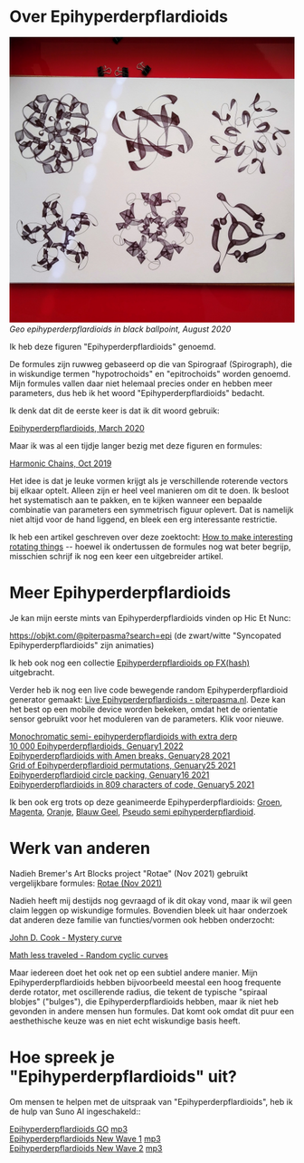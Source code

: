 # Over Epihyperderpflardioids

![Geo epihyperderpflardioids in black ballpoint, August 2020](epi-red-plot.jpg)
*Geo epihyperderpflardioids in black ballpoint, August 2020*

Ik heb deze figuren "Epihyperderpflardioids" genoemd. 

De formules zijn ruwweg gebaseerd op die van Spirograaf (Spirograph), die in wiskundige termen "hypotrochoids" en "epitrochoids" worden genoemd. Mijn formules vallen daar niet helemaal precies onder en hebben meer parameters, dus heb ik het woord "Epihyperderpflardioids" bedacht.

Ik denk dat dit de eerste keer is dat ik dit woord gebruik:

[Epihyperderpflardioids, March 2020](https://www.instagram.com/p/B-M6rgOHBUV/?img_index=1)

Maar ik was al een tijdje langer bezig met deze figuren en formules:

[Harmonic Chains, Oct 2019](https://www.instagram.com/p/B3SJjjvIDHs/?img_index=1)

Het idee is dat je leuke vormen krijgt als je verschillende roterende vectors bij elkaar optelt. Alleen zijn er heel veel manieren om dit te doen. Ik besloot het systematisch aan te pakken, en te kijken wanneer een bepaalde combinatie van parameters een symmetrisch figuur oplevert. Dat is namelijk niet altijd voor de hand liggend, en bleek een erg interessante restrictie.

Ik heb een artikel geschreven over deze zoektocht: [How to make interesting rotating things](rotating) -- hoewel ik ondertussen de formules nog wat beter begrijp, misschien schrijf ik nog een keer een uitgebreider artikel.

# Meer Epihyperderpflardioids

Je kan mijn eerste mints van Epihyperderpflardioids vinden op Hic Et Nunc:

https://objkt.com/@piterpasma?search=epi (de zwart/witte "Syncopated Epihyperderpflardioids" zijn animaties)

Ik heb ook nog een collectie [Epihyperderpflardioids op FX(hash)](https://www.fxhash.xyz/generative/slug/epihyperderpflardioids) uitgebracht.

Verder heb ik nog een live code bewegende random Epihyperderpflardioid generator gemaakt: [Live Epihyperderpflardioids - piterpasma.nl](https://piterpasma.nl/epihyperderpflardioids/). Deze kan het best op een mobile device worden bekeken, omdat het de orientatie sensor gebruikt voor het moduleren van de parameters. Klik voor nieuwe.

[Monochromatic semi- epihyperderpflardioids with extra derp](https://www.instagram.com/p/B-9jsCpH15G/?img_index=2)  
[10 000 Epihyperderpflardioids, Genuary1 2022](https://www.instagram.com/p/CYMe-n2NQWa/?img_index=1)  
[Epihyperderpflardioids with Amen breaks, Genuary28 2021](https://piterpasma.nl/gen28/)  
[Grid of Epihyperderpflardioid permutations, Genuary25 2021](https://www.instagram.com/p/CKhIKg2nqYT/)  
[Epihyperderpflardioid circle packing, Genuary16 2021](https://www.instagram.com/p/CKIDWjAn8Bx/?img_index=1)  
[Epihyperderpflardioids in 809 characters of code, Genuary5 2021](https://piterpasma.nl/gen5/)  

Ik ben ook erg trots op deze geanimeerde Epihyperderpflardioids: [Groen](https://www.instagram.com/p/CBqQjU2HqTt/), [Magenta](https://www.instagram.com/p/CBn5kr4nGtI/), [Oranje](https://www.instagram.com/p/CBst6pwnHjG/), [Blauw Geel](https://www.instagram.com/p/CBvtM5Rn2l3/), [Pseudo semi epihyperderpflardioid](https://www.instagram.com/p/CByu9R_HAzM/).

# Werk van anderen

Nadieh Bremer's Art Blocks project "Rotae" (Nov 2021) gebruikt vergelijkbare formules: [Rotae (Nov 2021)](https://www.artblocks.io/legacy/collections/presents/projects/0xa7d8d9ef8d8ce8992df33d8b8cf4aebabd5bd270/194)

Nadieh heeft mij destijds nog gevraagd of ik dit okay vond, maar ik wil geen claim leggen op wiskundige formules. Bovendien bleek uit haar onderzoek dat anderen deze familie van functies/vormen ook hebben onderzocht: 

[John D. Cook - Mystery curve](https://www.johndcook.com/blog/2015/06/03/mystery-curve/)

[Math less traveled - Random cyclic curves](https://mathlesstraveled.com/2015/06/04/random-cyclic-curves-5/)

Maar iedereen doet het ook net op een subtiel andere manier. Mijn Epihyperderpflardioids hebben bijvoorbeeld meestal een hoog frequente derde rotator, met oscillerende radius, die tekent de typische "spiraal blobjes" ("bulges"), die Epihyperderpflardioids hebben, maar ik niet heb gevonden in andere mensen hun formules. Dat komt ook omdat dit puur een aesthethische keuze was en niet echt wiskundige basis heeft.

# Hoe spreek je "Epihyperderpflardioids" uit?

Om mensen te helpen met de uitspraak van "Epihyperderpflardioids", heb ik de hulp van Suno AI ingeschakeld::

[Epihyperderpflardioids GO](https://suno.com/song/9ff6b9b2-4cba-4447-83ab-638760b2c187) [mp3](EPIHYPERDERPFLARDIOIDS.mp3)  
[Epihyperderpflardioids New Wave 1](https://suno.com/song/d12b5489-0a2a-4154-8a44-02279bd34058) [mp3](EPIHYPERDERPFLARDIOIDS-newwave1.mp3)  
[Epihyperderpflardioids New Wave 2](https://suno.com/song/fe01624f-e62b-4481-90d0-3c254b374764) [mp3](EPIHYPERDERPFLARDIOIDS-newwave2.mp3)  




